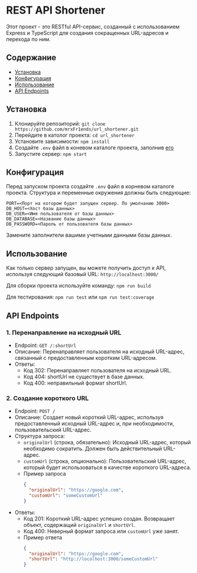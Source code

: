 # REST API Shortener

Этот проект - это RESTful API-сервис, созданный с использованием Express и TypeScript для создания сокращенных URL-адресов и перехода по ним.

## Содержание

- [Установка](#установка)
- [Конфигурация](#конфигурация)
- [Использование](#использование)
- [API Endpoints](#api-endpoints)

## Установка

1. Клонируйте репозиторий: `git clone https://github.com/mrxFr1ends/url_shortener.git`
2. Перейдите в католог проекта: `cd url_shortener`
3. Установите зависимости: `npm install`
4. Создайте `.env` файл в коневом каталоге проекта, заполнив [его](#конфигурация)
5. Запустите сервер: `npm start`

## Конфигурация

Перед запуском проекта создайте `.env` файл в корневом каталоге проекта. Структура и переменные окружения должны быть следующие:

```env
PORT=<Порт на котором будет запущен сервер. По умолчанию 3000>
DB_HOST=<Хост базы данных>
DB_USER=<Имя пользователя от базы данных>
DB_DATABASE=<Название базы данных>
DB_PASSWORD=<Пароль от пользователя базы данных>
```

Замените заполнители вашими учетными данными базы данных.

## Использование

Как только сервер запущен, вы можете получить доступ к API, используя следующий базовый URL: `http://localhost:3000/`

Для сборки проекта используйте команду: `npm run build`

Для тестирования: `npm run test` или `npm run test:coverage`

## API Endpoints

### 1. Перенаправление на исходный URL

- Endpoint: `GET /:shortUrl`
- Описание: Перенаправляет пользователя на исходный URL-адрес, связанный с предоставленным коротким URL-адресом.
- Ответы:
  - Код 302: Перенаправляет пользователя на исходный URL.
  - Код 404: shortUrl не существует в базе данных.
  - Код 400: неправильный формат shortUrl.

### 2. Создание короткого URL

- Endpoint: `POST /`
- Описание: Создает новый короткий URL-адрес, используя предоставленный исходный URL-адрес и, при необходимости, пользовательский URL-адрес.
- Структура запроса:
  - `originalUrl` (строка, обязательно): Исходный URL-адрес, который необходимо сократить. Должен быть действительный URL-адрес.
  - `customUrl` (строка, опционально): Пользовательский URL-адрес, который будет использоваться в качестве короткого URL-адреса. 
  - Пример запроса
    ```json
    {
      "originalUrl": "https://google.com",
      "customUrl": "someCustomUrl"
    }
    ```
- Ответы:
  - Код 201: Короткий URL-адрес успешно создан. Возвращает объект, содержащий `originalUrl` и `shortUrl`.
  - Код 400: Неверный формат запроса или `customUrl` уже занят.
  - Пример ответа
    ```json
    {
      "originalUrl": "https://google.com",
      "shortUrl": "http://localhost:3000/someCustomUrl"
    }
    ```